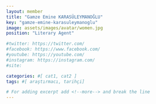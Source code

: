 ```yaml
---
layout: member
title: "Gamze Emine KARASÜLEYMANOĞLU"
key: "gamze-emine-karasuleymanoglu"
image: assets/images/avatar/women.jpg
position: "Literary Agent"

#twitter: https://twitter.com/
#facebook: https://www.facebook.com/
#youtube: https://youtube.com/
#instagram: https://instagram.com/
#site: 

categories: #[ cat1, cat2 ]
tags: #[ araştırmacı, tarihçi]

# For adding excerpt add <!--more--> and break the line
---
```


 
<!--more-->

